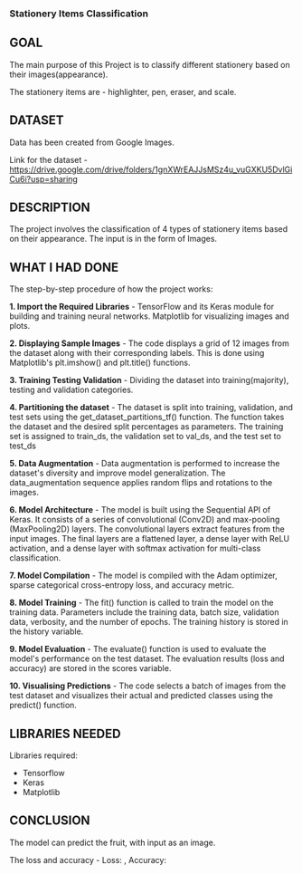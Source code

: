 ### Stationery Items Classification

## GOAL

The main purpose of this Project is to classify different stationery based on their images(appearance).

The stationery items are - highlighter, pen, eraser, and scale.

## DATASET

Data has been created from Google Images.

Link for the dataset - https://drive.google.com/drive/folders/1gnXWrEAJJsMSz4u_vuGXKU5DvlGiCu6i?usp=sharing

## DESCRIPTION

The project involves the classification of 4 types of stationery items based on their appearance. The input is in the form of Images. 

## WHAT I HAD DONE

The step-by-step procedure of how the project works:

**1. Import the Required Libraries** - TensorFlow and its Keras module for building and training neural networks.  Matplotlib for visualizing images and plots.

**2. Displaying Sample Images** - The code displays a grid of 12 images from the dataset along with their corresponding labels. This is done using Matplotlib's plt.imshow() and plt.title() functions.

**3. Training Testing Validation** - Dividing the dataset into training(majority), testing and validation categories.

**4. Partitioning the dataset** -  The dataset is split into training, validation, and test sets using the get_dataset_partitions_tf() function. The function takes the dataset and the desired split percentages as parameters. The training set is assigned to train_ds, the validation set to val_ds, and the test set to test_ds

**5. Data Augmentation** - Data augmentation is performed to increase the dataset's diversity and improve model generalization. The data_augmentation sequence applies random flips and rotations to the images.

**6. Model Architecture** - The model is built using the Sequential API of Keras. It consists of a series of convolutional (Conv2D) and max-pooling (MaxPooling2D) layers. The convolutional layers extract features from the input images. The final layers are a flattened layer, a dense layer with ReLU activation, and a dense layer with softmax activation for multi-class classification.

**7. Model Compilation** - The model is compiled with the Adam optimizer, sparse categorical cross-entropy loss, and accuracy metric.

**8. Model Training** - The fit() function is called to train the model on the training data. Parameters include the training data, batch size, validation data, verbosity, and the number of epochs. The training history is stored in the history variable.

**9. Model Evaluation** - The evaluate() function is used to evaluate the model's performance on the test dataset. The evaluation results (loss and accuracy) are stored in the scores variable.

**10. Visualising Predictions** - The code selects a batch of images from the test dataset and visualizes their actual and predicted classes using the predict() function.

## LIBRARIES NEEDED

Libraries required:
* Tensorflow
* Keras
* Matplotlib

## CONCLUSION
The model can predict the fruit, with input as an image. 

The loss and accuracy - Loss: ,  Accuracy: 


